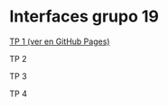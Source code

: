 # Interfaces grupo 19

[TP 1 (ver en GitHub Pages)](https://joaquinmarconi.github.io/TPE-Interfaces/TP%201/)

TP 2

TP 3

TP 4
